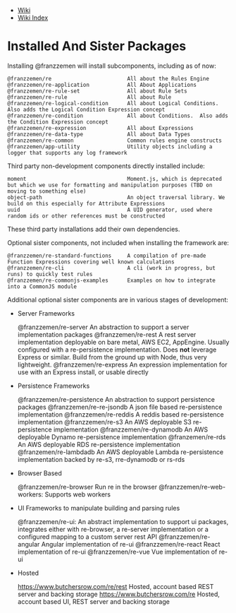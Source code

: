 - [Wiki](./ts-src/wiki.md)
- [Wiki Index](./WikiIndex.md)

# Installed And Sister Packages

Installing @franzzemen will install subcomponents, including as of now:

    @franzzemen/re                        All about the Rules Engine
    @franzzemen/re-application            All About Applications
    @franzzemen/re-rule-set               All about Rule Sets
    @franzzemen/re-rule                   All about Rule
    @franzzemen/re-logical-condition      All about Logical Conditions. Also adds the Logical Condition Expression concept
    @franzzemen/re-condition              All about Conditions.  Also adds the Condition Expression concept
    @franzzemen/re-expression             All about Expressions
    @franzzemen/re-data-type              All about Data Types
    @franzzemen/re-common                 Common rules engine constructs
    @franzzemen/app-utility               Utility objects including a logger that supports any log framework

Third party non-development components directly installed include:

    moment                                Moment.js, which is deprecated but which we use for formatting and manipulation purposes (TBD on moving to something else)
    object-path                           An object traversal library. We build on this especially for Attribute Expressions
    uuid                                  A UID generator, used where random ids or other references must be constructed

These third party installations add their own dependencies.

Optional sister components, not included when installing the framework are:

    @franzzemen/re-standard-functions     A compilation of pre-made Function Expressions covering well known calculations
    @franzzemen/re-cli                    A cli (work in progress, but runs) to quickly test rules
    @franzzemen/re-commonjs-examples      Examples on how to integrate into a CommonJS module

Additional optional sister components are in various stages of development:

- Server Frameworks



    @franzzemen/re-server                 An abstraction to support a server implementation packages
    @franzzemen/re-rest                   A rest server implementation deployable on bare metal, AWS EC2, AppEngine. Usually configured with a re-persistence implementation.  Does **not** leverage Express or similar. Build from the ground up with Node, thus very lightweight.
    @franzzemen/re-express                An expression implementation for use with an Express install, or usable directly


- Persistence Frameworks



    @franzzemen/re-persistence            An abstraction to support persistence packages
    @franzzemen/re-re-jsondb              A json file based re-persistence implementation
    @franzzemen/re-reddis                 A reddis based re-persistence implementation
    @franzzemen/re-s3                     An AWS deployable S3 re-persistence implementation
    @franzzemen/re-dynamodb               An AWS deployable Dynamo re-persistence implementation
    @franzemen/re-rds                     An AWS deployable RDS re-persistence implementation
    @franzemen/re-lambdadb                An AWS deployable Lambda re-persistence implementation backed by re-s3, rre-dynamodb or rs-rds


- Browser Based



    @franzzemen/re-browser                Run re in the browser
    @franzzemen/re-web-workers:           Supports web workers


- UI Frameworks to manipulate building and parsing rules



    @franzzemen/re-ui:                    An abstract implementation to support ui packages, integrates either with re-browser, a re-server implementation or a configured mapping to a custom server rest API
    @franzzemen/re-angular                Angular implementation of re-ui
    @franzzemen/re-react                  React implementation of re-ui
    @franzzemen/re-vue                    Vue implementation of re-ui


- Hosted



    https://www.butchersrow.com/re/rest   Hosted, account based REST server and backing storage
    https://www.butchersrow.com/re        Hosted, account based UI, REST server and backing storage
